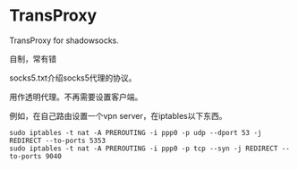 TransProxy
==========

TransProxy for shadowsocks.

自制，常有错

socks5.txt介绍socks5代理的协议。

用作透明代理。不再需要设置客户端。

例如，在自己路由设置一个vpn server，在iptables以下东西。

```
sudo iptables -t nat -A PREROUTING -i ppp0 -p udp --dport 53 -j REDIRECT --to-ports 5353
sudo iptables -t nat -A PREROUTING -i ppp0 -p tcp --syn -j REDIRECT --to-ports 9040
```
